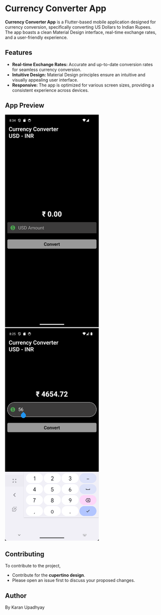 # Currency Converter App

**Currency Converter App** is a Flutter-based mobile application designed for currency conversion, specifically converting US Dollars to Indian Rupees. The app boasts a clean Material Design interface, real-time exchange rates, and a user-friendly experience.

## Features

- **Real-time Exchange Rates:** Accurate and up-to-date conversion rates for seamless currency conversion.
- **Intuitive Design:** Material Design principles ensure an intuitive and visually appealing user interface.
- **Responsive:** The app is optimized for various screen sizes, providing a consistent experience across devices.

## App Preview

<img src="Screenshot_1696691051.png" alt="screenshot1" width="310" height="700"><img src="Screenshot_1696690537.png" alt="screenshot2" width="310" height="700">

## Contributing

To contribute to the project, 
- Contribute for the **cupertino design**.
- Please open an issue first to discuss your proposed changes.

## Author

By Karan Upadhyay
